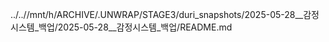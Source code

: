 ../..//mnt/h/ARCHIVE/.UNWRAP/STAGE3/duri_snapshots/2025-05-28__감정시스템_백업/2025-05-28__감정시스템_백업/README.md